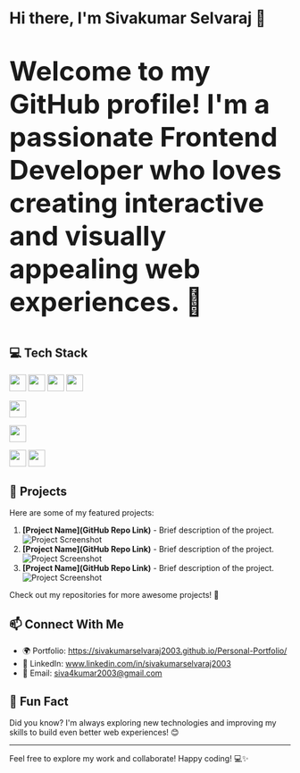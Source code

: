 # Hi there, I'm Sivakumar Selvaraj 👋


<p style="font-size: 3rem; font-weight: bold;">
  Welcome to my GitHub profile! I'm a passionate <strong>Frontend Developer</strong> who loves creating interactive and visually appealing web experiences. 🚀
</p>


## 💻 Tech Stack

<p>
  <img src="https://img.shields.io/badge/HTML5-E34F26?style=flat&logo=html5&logoColor=white" style="height:30px;">
  <img src="https://img.shields.io/badge/CSS3-1572B6?style=flat&logo=css3&logoColor=white" style="height:30px;">
  <img src="https://img.shields.io/badge/JavaScript-F7DF1E?style=flat&logo=javascript&logoColor=black" style="height:30px;">
  <img src="https://img.shields.io/badge/Bootstrap-563D7C?style=flat&logo=bootstrap&logoColor=white" style="height:30px;">
</p>

<p>
  <img src="https://img.shields.io/badge/GSAP-88CE02?style=flat&logo=greensock&logoColor=white" style="height:30px;">
</p>

<p>
  <img src="https://img.shields.io/badge/React-20232A?style=flat&logo=react&logoColor=61DAFB" style="height:30px;">
</p>

<p>
  <img src="https://img.shields.io/badge/Git-F05032?style=flat&logo=git&logoColor=white" style="height:30px;">
  <img src="https://img.shields.io/badge/GitHub-181717?style=flat&logo=github&logoColor=white" style="height:30px;">
</p>



## 📌 Projects

Here are some of my featured projects:

1. **[Project Name](GitHub Repo Link)** - Brief description of the project.
   ![Project Screenshot](https://your-image-link.com/project1.png)
2. **[Project Name](GitHub Repo Link)** - Brief description of the project.
   ![Project Screenshot](https://your-image-link.com/project2.png)
3. **[Project Name](GitHub Repo Link)** - Brief description of the project.
   ![Project Screenshot](https://your-image-link.com/project3.png)

Check out my repositories for more awesome projects! 📂

## 📫 Connect With Me

- 🌍 Portfolio: https://sivakumarselvaraj2003.github.io/Personal-Portfolio/
- 💼 LinkedIn: www.linkedin.com/in/sivakumarselvaraj2003 
- 📧 Email: siva4kumar2003@gmail.com

## 🚀 Fun Fact

Did you know? I'm always exploring new technologies and improving my skills to build even better web experiences! 😊

---

Feel free to explore my work and collaborate! Happy coding! 💻✨




